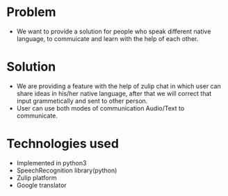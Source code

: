# Problem
+ We want to provide a solution for people who speak different native language, to commuicate and learn with the help of each other.

# Solution 
+ We are providing a feature with the help of zulip chat in which user can share ideas in his/her native language, after that we will correct that input grammetically and sent to other person. 
+ User can use both modes of communication Audio/Text to communicate.

# Technologies used
+ Implemented in python3
+ SpeechRecognition library(python)
+ Zulip platform
+ Google translator


